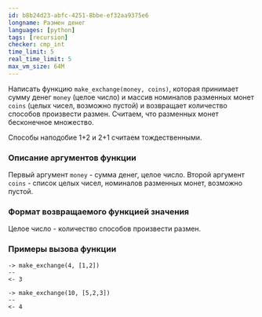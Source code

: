 ```yaml
---
id: b8b24d23-abfc-4251-8bbe-ef32aa9375e6
longname: Размен денег
languages: [python]
tags: [recursion]
checker: cmp_int
time_limit: 5
real_time_limit: 5
max_vm_size: 64M
---
```


Написать функцию `make_exchange(money, coins)`, которая принимает сумму денег `money` (целое число) и массив номиналов разменных монет `coins` (целых чисел, возможно пустой) и возвращает количество способов произвести размен.
Считаем, что разменных монет бесконечное множество.

Способы наподобие 1+2 и 2+1 считаем тождественными.

### Описание аргументов функции

Первый аргумент `money` - сумма денег, целое число.
Второй аргумент `coins` - список целых чисел, номиналов разменных монет, возможно пустой.

### Формат возвращаемого функцией значения

Целое число - количество способов произвести размен.

### Примеры вызова функции

```
-> make_exchange(4, [1,2])
--
<- 3
```

```
-> make_exchange(10, [5,2,3])
--
<- 4
```

